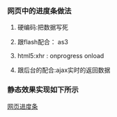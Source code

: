 ### 网页中的进度条做法

1. 硬编码:把数据写死

2. 跟flash配合： as3

3. html5:xhr : onprogress  onload

4. 跟后台的配合:ajax实时的返回数据

### 静态效果实现如下所示
[网页进度条](img/SiteProgressLoading.gif)
